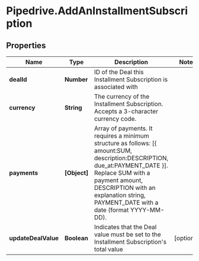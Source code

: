 # Pipedrive.AddAnInstallmentSubscription

## Properties

Name | Type | Description | Notes
------------ | ------------- | ------------- | -------------
**dealId** | **Number** | ID of the Deal this Installment Subscription is associated with | 
**currency** | **String** | The currency of the Installment Subscription. Accepts a 3-character currency code. | 
**payments** | **[Object]** | Array of payments. It requires a minimum structure as follows: [{ amount:SUM, description:DESCRIPTION, due_at:PAYMENT_DATE }]. Replace SUM with a payment amount, DESCRIPTION with an explanation string, PAYMENT_DATE with a date (format YYYY-MM-DD). | 
**updateDealValue** | **Boolean** | Indicates that the Deal value must be set to the Installment Subscription&#39;s total value | [optional] 


